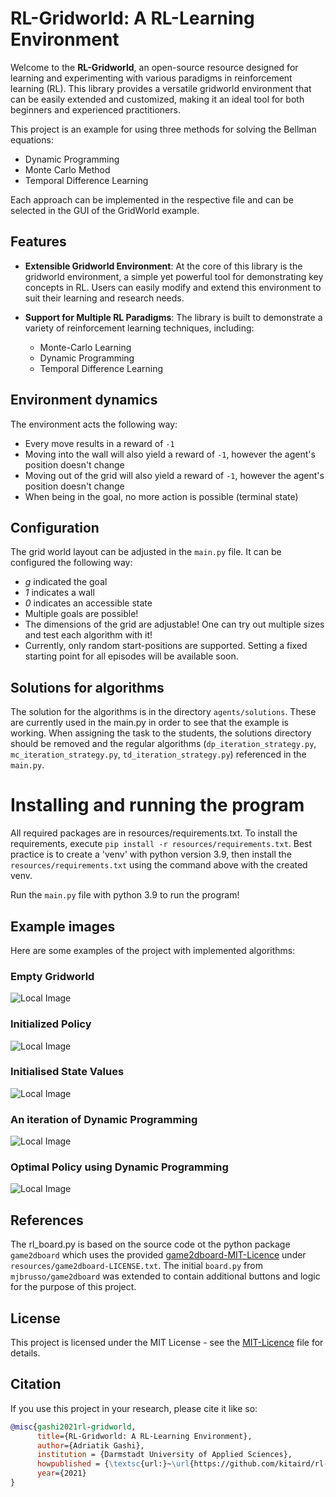 # RL-Gridworld: A RL-Learning Environment

Welcome to the __RL-Gridworld__, an open-source resource designed for learning and experimenting with various paradigms in reinforcement learning (RL). 
This library provides a versatile gridworld environment that can be easily extended and customized, making it an ideal tool for both beginners and experienced practitioners.

This project is an example for using three methods for solving the Bellman equations:
* Dynamic Programming
* Monte Carlo Method
* Temporal Difference Learning

Each approach can be implemented in the respective file and can be selected in the GUI of the GridWorld example.

## Features
* __Extensible Gridworld Environment__: At the core of this library is the gridworld environment, a simple yet powerful tool for demonstrating key concepts in RL. 
Users can easily modify and extend this environment to suit their learning and research needs.
  
* __Support for Multiple RL Paradigms__: The library is built to demonstrate a variety of reinforcement learning techniques, including:
  * Monte-Carlo Learning
  * Dynamic Programming
  * Temporal Difference Learning

## Environment dynamics

The environment acts the following way:
* Every move results in a reward of `-1`
* Moving into the wall will also yield a reward of `-1`, however the agent's position doesn't change
* Moving out of the grid will also yield a reward of `-1`, however the agent's position doesn't change
* When being in the goal, no more action is possible (terminal state)

## Configuration

The grid world layout can be adjusted in the `main.py` file.
It can be configured the following way:
* _g_ indicated the goal
* _1_ indicates a wall
* _0_ indicates an accessible state
* Multiple goals are possible!
* The dimensions of the grid are adjustable! One can try out multiple sizes and test each algorithm with it!
* Currently, only random start-positions are supported. Setting a fixed starting point for all episodes will be available soon.

## Solutions for algorithms
The solution for the algorithms is in the directory `agents/solutions`. These are currently used in the main.py in order to see that the example is working.
When assigning the task to the students, the solutions directory should be removed and the regular algorithms (`dp_iteration_strategy.py`, `mc_iteration_strategy.py`, `td_iteration_strategy.py`) referenced in the `main.py`.

# Installing and running the program
All required packages are in resources/requirements.txt.
To install the requirements, execute `pip install -r resources/requirements.txt`.
Best practice is to create a 'venv' with python version 3.9, then install the `resources/requirements.txt` using the command above with the created venv.

Run the `main.py` file with python 3.9 to run the program!

## Example images
Here are some examples of the project with implemented algorithms:

### Empty Gridworld
![Local Image](example-images/Gridworld.png)

### Initialized Policy
![Local Image](example-images/Initialized_Policy.png)

### Initialised State Values
![Local Image](example-images/Initialized_State_Values.png)

### An iteration of Dynamic Programming
![Local Image](example-images/Iteration_DP.png)

### Optimal Policy using Dynamic Programming
![Local Image](example-images/Optimal_Policy_DP.png)

## References
The rl_board.py is based on the source code ot the python package `game2dboard` which uses the provided [game2dboard-MIT-Licence](https://github.com/kitaird/rl-gridworld/blob/develop/resources/game2dboard-LICENSE.txt) under `resources/game2dboard-LICENSE.txt`.
The initial `board.py` from `mjbrusso/game2dboard` was extended to contain additional buttons and logic for the purpose of this project.

## License
This project is licensed under the MIT License - see the [MIT-Licence](https://github.com/kitaird/rl-gridworld/blob/develop/LICENSE.txt) file for details.

## Citation
If you use this project in your research, please cite it like so:
```bibtex
@misc{gashi2021rl-gridworld,
      title={RL-Gridworld: A RL-Learning Environment},
      author={Adriatik Gashi},
      institution = {Darmstadt University of Applied Sciences},
      howpublished = {\textsc{url:}~\url{https://github.com/kitaird/rl-gridworld}},
      year={2021}
}
```